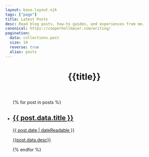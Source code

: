```yaml
---
layout: base-layout.njk
tags: ["page"]
title: Latest Posts
desc: Read blog posts, how-to guides, and experiences from me.
canonical: https://cooperhollmaier.com/writing/
pagination:
  data: collections.post
  size: 10
  reverse: true
  alias: posts
---
```


<header>
<div class="profile">
<h1> {{title}}</h1>
</div>
</header>
<article class="container">

<ul class="cards container" role="list">
{% for post in posts %}

<li class="card">
    <a class="none" href="{{ post.data.canonical}}">
    <div class="text">
        <h2 class="post__title__list">{{ post.data.title }}</h3>
        <time class="card__date" datetime="{{ post.date | dateIso }}">{{ post.date | dateReadable }}</time>
        <p> {{post.data.desc}} </p>
      </div>
    </a>
  </li>
{% endfor %}
</section>
</article>
